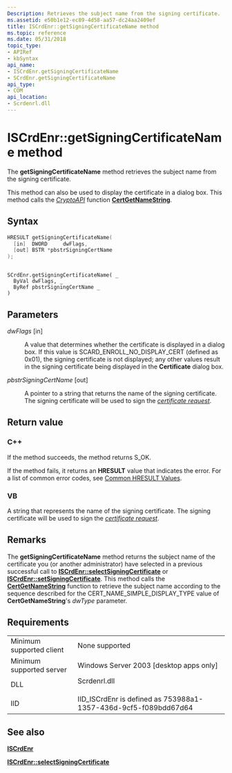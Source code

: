 ```yaml
---
Description: Retrieves the subject name from the signing certificate.
ms.assetid: e50b1e12-ec89-4d58-aa57-dc24aa2409ef
title: ISCrdEnr::getSigningCertificateName method
ms.topic: reference
ms.date: 05/31/2018
topic_type: 
- APIRef
- kbSyntax
api_name: 
- ISCrdEnr.getSigningCertificateName
- SCrdEnr.getSigningCertificateName
api_type: 
- COM
api_location: 
- Scrdenrl.dll
---
```


# ISCrdEnr::getSigningCertificateName method

The **getSigningCertificateName** method retrieves the subject name from the signing certificate.

This method can also be used to display the certificate in a dialog box. This method calls the [*CryptoAPI*](https://msdn.microsoft.com/en-us/library/ms721572(v=VS.85).aspx) function [**CertGetNameString**](/windows/desktop/api/Wincrypt/nf-wincrypt-certgetnamestringa).

## Syntax


```C++
HRESULT getSigningCertificateName(
  [in]  DWORD     dwFlags,
  [out] BSTR *pbstrSigningCertName
);
```


```VB

SCrdEnr.getSigningCertificateName( _
  ByVal dwFlags, _
  ByRef pbstrSigningCertName _
)
```





## Parameters

<dl> <dt>

*dwFlags* \[in\]
</dt> <dd>

A value that determines whether the certificate is displayed in a dialog box. If this value is SCARD\_ENROLL\_NO\_DISPLAY\_CERT (defined as 0x01), the signing certificate is not displayed; any other values result in the signing certificate being displayed in the **Certificate** dialog box.

</dd> <dt>

*pbstrSigningCertName* \[out\]
</dt> <dd>

A pointer to a string that returns the name of the signing certificate. The signing certificate will be used to sign the [*certificate request*](https://msdn.microsoft.com/en-us/library/ms721572(v=VS.85).aspx).

</dd> </dl>

## Return value

### C++

If the method succeeds, the method returns S\_OK.

If the method fails, it returns an **HRESULT** value that indicates the error. For a list of common error codes, see [Common HRESULT Values](common-hresult-values.md).

### VB

A string that represents the name of the signing certificate. The signing certificate will be used to sign the [*certificate request*](https://msdn.microsoft.com/en-us/library/ms721572(v=VS.85).aspx).

## Remarks

The **getSigningCertificateName** method returns the subject name of the certificate you (or another administrator) have selected in a previous successful call to [**ISCrdEnr::selectSigningCertificate**](iscrdenr-selectsigningcertificate.md) or [**ISCrdEnr::setSigningCertificate**](iscrdenr-setsigningcertificate.md). This method calls the [**CertGetNameString**](/windows/desktop/api/Wincrypt/nf-wincrypt-certgetnamestringa) function to retrieve the subject name according to the sequence described for the CERT\_NAME\_SIMPLE\_DISPLAY\_TYPE value of **CertGetNameString**'s *dwType* parameter.

## Requirements



|                                     |                                                                                         |
|-------------------------------------|-----------------------------------------------------------------------------------------|
| Minimum supported client<br/> | None supported<br/>                                                               |
| Minimum supported server<br/> | Windows Server 2003 \[desktop apps only\]<br/>                                    |
| DLL<br/>                      | <dl> <dt>Scrdenrl.dll</dt> </dl> |
| IID<br/>                      | IID\_ISCrdEnr is defined as 753988a1-1357-436d-9cf5-f089bdd67d64<br/>             |



## See also

<dl> <dt>

[**ISCrdEnr**](iscrdenr.md)
</dt> <dt>

[**ISCrdEnr::selectSigningCertificate**](iscrdenr-selectsigningcertificate.md)
</dt> </dl>

 

 




